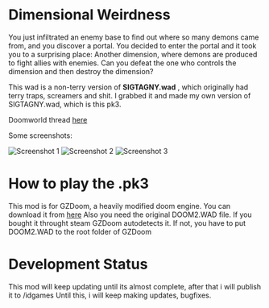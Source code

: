 # Dimensional Weirdness

You just infiltrated an enemy base to find out where so many demons came from, and you discover a portal. You decided to enter the portal and it took you to a surprising place: Another dimension, where demons are produced to fight allies with enemies. Can you defeat the one who controls the dimension and then destroy the dimension?
                          
This wad is a non-terry version of **SIGTAGNY.wad** , which originally had terry traps, screamers and shit. I grabbed it and made my own version of SIGTAGNY.wad, which is this pk3.

Doomworld thread [here](https://www.doomworld.com/forum/topic/116211-dimensional-weirdness-my-non-terry-sigtagnywad-version/)

Some screenshots:

![Screenshot 1](https://img.itch.zone/aW1hZ2UvNzI4MTMwLzQwNDM5OTkucG5n/original/A8j%2FBs.png)
![Screenshot 2](https://img.itch.zone/aW1hZ2UvNzI4MTMwLzQwNDM5OTAucG5n/original/Q4v0ai.png)
![Screenshot 3](https://img.itch.zone/aW1hZ2UvNzI4MTMwLzQwNDM5OTIucG5n/original/43Cw0M.png)

# How to play the .pk3
This mod is for GZDoom, a heavily modified doom engine. You can download it from [here](https://zdoom.org/downloads)
Also you need the original DOOM2.WAD file. If you bought it throught steam GZDoom autodetects it.
If not, you have to put DOOM2.WAD to the root folder of GZDoom

# Development Status
This mod will keep updating until its almost complete, after that i will publish it to /idgames
Until this, i will keep making updates, bugfixes.
